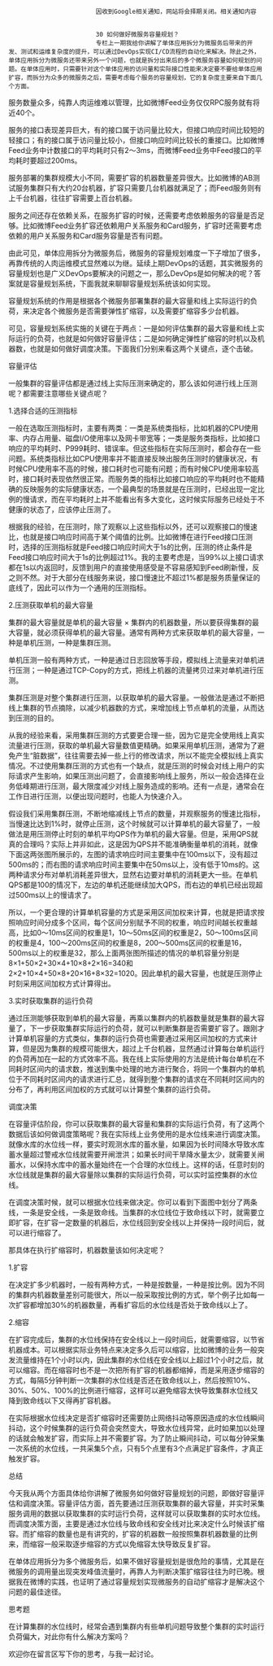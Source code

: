 
                            
                            因收到Google相关通知，网站将会择期关闭。相关通知内容
                            
                            
                            30 如何做好微服务容量规划？
                            专栏上一期我给你讲解了单体应用拆分为微服务后带来的开发、测试和运维复杂度的提升，可以通过DevOps实现CI/CD流程的自动化来解决。除此之外，单体应用拆分为微服务还带来另外一个问题，也就是拆分出来后的多个微服务容量如何规划的问题。在单体应用时，只需要针对这个单体应用的访问量和实际接口性能来决定要不要给单体应用扩容，而拆分为众多的微服务之后，需要考虑每个服务的容量规划，它的复杂度主要来自下面几个方面。


服务数量众多，纯靠人肉运维难以管理，比如微博Feed业务仅仅RPC服务就有将近40个。

服务的接口表现差异巨大，有的接口属于访问量比较大，但接口响应时间比较短的轻接口；有的接口属于访问量比较小，但接口响应时间比较长的重接口。比如微博Feed业务中计数接口的平均耗时只有2～3ms，而微博Feed业务中Feed接口的平均耗时要超过200ms。

服务部署的集群规模大小不同，需要扩容的机器数量差异很大。比如微博的AB测试服务集群只有大约20台机器，扩容只需要几台机器就满足了；而Feed服务则有上千台机器，往往扩容需要上百台机器。

服务之间还存在依赖关系，在服务扩容的时候，还需要考虑依赖服务的容量是否足够。比如微博Feed业务扩容还依赖用户关系服务和Card服务，扩容时还需要考虑依赖的用户关系服务和Card服务容量是否有问题。


由此可见，单体应用拆分为微服务后，微服务的容量规划难度一下子增加了很多，再靠传统的人肉运维模式显然难以为继。延续上期DevOps的话题，其实微服务的容量规划也是广义DevOps要解决的问题之一，那么DevOps是如何解决的呢？答案就是容量规划系统，下面我就来聊聊容量规划系统该如何实现。

容量规划系统的作用是根据各个微服务部署集群的最大容量和线上实际运行的负荷，来决定各个微服务是否需要弹性扩缩容，以及需要扩缩容多少台机器。

可见，容量规划系统实施的关键在于两点：一是如何评估集群的最大容量和线上实际运行的负荷，也就是如何做好容量评估；二是如何确定弹性扩缩容的时机以及机器数，也就是如何做好调度决策。下面我们分别来看这两个关键点，逐个击破。

容量评估

一般集群的容量评估都是通过线上实际压测来确定的，那么该如何进行线上压测呢？都需要注意哪些关键点呢？

1.选择合适的压测指标

一般在选取压测指标时，主要有两类：一类是系统类指标，比如机器的CPU使用率、内存占用量、磁盘I/O使用率以及网卡带宽等；一类是服务类指标，比如接口响应的平均耗时、P999耗时、错误率。但这些指标在实际压测时，都会存在一些问题。系统类指标比如CPU使用率并不能直接反映出服务压测时的健康状况，有时候CPU使用率不高的时候，接口耗时也可能有问题；而有时候CPU使用率较高时，接口耗时表现依然很正常。而服务类的指标比如接口响应的平均耗时也不能精确的反映服务的实际健康状态，一个最典型的场景就是在压测时，已经出现一定比例的慢请求，而在平均耗时上并不能看出有多大变化，这时候实际服务已经处于不健康的状态了，应该停止压测了。

根据我的经验，在压测时，除了观察以上这些指标以外，还可以观察接口的慢速比，也就是接口响应时间高于某个阈值的比例。比如微博在进行Feed接口压测时，选择的压测指标就是Feed接口响应时间大于1s的比例，压测的终止条件是Feed接口响应时间大于1s的比例超过1%。我的主要考虑是，当99%以上接口请求都在1s以内返回时，反馈到用户的直接使用感受是不容易感知到Feed刷新慢，反之则不然。对于大部分在线服务来说，接口慢速比不超过1%都是服务质量保证的底线了，因此可以作为一个通用的压测指标。

2.压测获取单机的最大容量

集群的最大容量就是单机的最大容量 × 集群内的机器数量，所以要获得集群的最大容量，就必须获得单机的最大容量。通常有两种方式来获取单机的最大容量，一种是单机压测，一种是集群压测。


单机压测一般有两种方式，一种是通过日志回放等手段，模拟线上流量来对单机进行压测；一种是通过TCP-Copy的方式，把线上机器的流量拷贝过来对单机进行压测。

集群压测是对整个集群进行压测，以获取单机的最大容量。一般做法是通过不断把线上集群的节点摘除，以减少机器数的方式，来增加线上节点单机的流量，从而达到压测的目的。


从我的经验来看，采用集群压测的方式要更合理一些，因为它是完全使用线上真实流量进行压测，获取的单机最大容量数值更精确。如果采用单机压测，通常为了避免产生“脏数据”，往往需要去掉一些上行的修改请求，所以不能完全模拟线上真实情况。不过使用集群压测的方式也有一个缺点，就是压测的时候会对线上用户的实际请求产生影响，如果压测出问题了，会直接影响线上服务，所以一般会选择在业务低峰期进行压测，最大限度减少对线上服务造成的影响。还有一点是，通常会在工作日进行压测，以便出现问题时，也能人为快速介入。

假设我们采用集群压测，不断地缩减线上节点的数量，并观察服务的慢速比指标，当慢速比达到1%时，就停止压测，这个时候就可以计算单机的最大容量了，一般做法是用压测停止时刻的单机平均QPS作为单机的最大容量。但是，采用QPS就真的合理吗？实际上并非如此，这是因为QPS并不能准确衡量单机的消耗，就像下面这两张图所展示的，左图的请求响应时间主要集中在100ms以下，没有超过500ms的；而右图的请求响应时间主要集中在50ms以上，没有低于10ms的。这两种请求分布对单机消耗差异很大，显然右边要对单机的消耗更大一些。在单机QPS都是100的情况下，左边的单机还能继续加大QPS，而右边的单机已经出现超过500ms以上的慢请求了。



所以，一个更合理的计算单机容量的方式是采用区间加权来计算，也就是把请求按照响应时间分成多个区间，每个区间分别赋予不同的权重，响应时间越长权重越高，比如0～10ms区间的权重是1，10～50ms区间的权重是2，50～100ms区间的权重是4，100～200ms区间的权重是8，200～500ms区间的权重是16，500ms以上的权重是32，那么上面两张图所描述的情况的单机容量分别是8×1+50×2+30×4+10×8+2×16=340和2×2+10×4+50×8+20×16+8×32=1020。因此单机的最大容量，也就是压测停止时刻采用区间加权方式计算得出。

3.实时获取集群的运行负荷

通过压测能够获取到单机的最大容量，再乘以集群内的机器数量就是集群的最大容量了，下一步获取集群实际运行的负荷，就可以判断集群是否需要扩容了。跟刚才计算单机容量的方式类似，集群的运行负荷也需要通过采用区间加权的方式来计算，但是因为集群的规模可能很大，超过上千台机器，显然通过计算每台单机运行的负荷再加在一起的方式效率不高。我在线上实际使用的方法是统计每台单机在不同耗时区间内的请求数，推送到集中处理的地方进行聚合，将同一个集群内的单机位于不同耗时区间内的请求进行汇总，就得到整个集群的请求在不同耗时区间内的分布了，再利用区间加权的方式就可以计算整个集群的运行负荷。

调度决策

在容量评估阶段，你可以获取集群的最大容量和集群的实际运行负荷，有了这两个数据后该如何做调度策略呢？我在实际线上业务使用的是水位线来进行调度决策。就像水库的水位线一样，要实时观测水库的蓄水量，如果因为长时间降水导致水库蓄水量超过警戒水位线就需要开闸泄洪；如果长时间干旱降水量太少，就需要关闸蓄水，以保持水库中的蓄水量始终在一个合理的水位线上。这样的话，任意时刻的水位线就是集群的最大容量除以集群的实际运行负荷，可以实时监控集群的水位线。



在调度决策时候，就可以根据水位线来做决定。你可以看到下面图中划分了两条线，一条是安全线，一条是致命线。当集群的水位线位于致命线以下时，就需要立即扩容，在扩容一定数量的机器后，水位线回到安全线以上并保持一段时间后，就可以进行缩容了。



那具体在执行扩缩容时，机器数量该如何决定呢？

1.扩容

在决定扩多少机器时，一般有两种方式，一种是按数量，一种是按比例。因为不同的集群内机器数量差别可能很大，所以一般采取按比例的方式，举个例子比如每一次扩容都增加30%的机器数量，再看扩容后的水位线是否处于致命线以上了。

2.缩容

在扩容完成后，集群的水位线保持在安全线以上一段时间后，就需要缩容，以节省机器成本。可以根据实际业务特点来决定多久后可以缩容，比如微博的业务一般突发流量维持在1个小时以内，因此集群的水位线在安全线以上超过1个小时之后，就可以缩容。而在缩容时也不是一次把所有扩容的机器都缩掉，而是采用逐步缩容的方式，每隔5分钟判断一次集群的水位线是否还在致命线以上，然后按照10%、30%、50%、100%的比例进行缩容，这样可以避免缩容太快导致集群水位线又降到致命线以下又得再扩容机器。

在实际根据水位线决定是否扩缩容时还需要防止网络抖动等原因造成的水位线瞬间抖动，这个时候集群的运行负荷会突然变大，导致水位线异常，此时如果加以处理的话就会触发扩容，而实际上并不需要扩容。为了防止瞬间抖动，可以每分钟采集一次系统的水位线，一共采集5个点，只有5个点里有3个点满足扩容条件，才真正触发扩容。

总结

今天我从两个方面具体给你讲解了微服务如何做好容量规划的问题，即做好容量评估和调度决策。容量评估方面，首先要通过压测获取集群的最大容量，并实时采集服务调用的数据以获取集群的实时运行负荷，这样就可以获取集群的实时水位线。而调度决策方面，主要是通过水位线与致命线和安全线对比来决定什么时候该扩缩容。而扩缩容的数量也是有讲究的，扩容的机器数一般按照集群机器数量的比例来，而缩容一般采取逐步缩容的方式以免缩容太快导致反复扩容。

在单体应用拆分为多个微服务后，如果不做好容量规划是很危险的事情，尤其是在微服务的调用量出现突发峰值流量时，再靠人为判断决策扩缩容往往为时已晚。根据我在微博的实践，也证明了通过容量规划实现微服务的自动扩缩容才是解决这个问题的最佳途径。

思考题

在计算集群的水位线时，经常会遇到集群内有些单机问题导致整个集群的实时运行负荷偏大，对此你有什么解决方案吗？

欢迎你在留言区写下你的思考，与我一起讨论。

                        
                        
                            